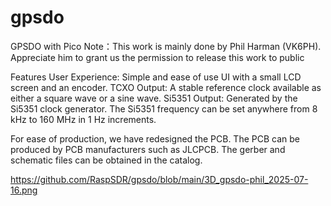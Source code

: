 # gpsdo
GPSDO with Pico
Note：This work is mainly done by Phil Harman (VK6PH). Appreciate him to grant us the permission to release this work to public

Features
User Experience: Simple and ease of use UI with a small LCD screen and an encoder.
TCXO Output: A stable reference clock available as either a square wave or a sine wave.
Si5351 Output: Generated by the Si5351 clock generator. The Si5351 frequency can be set anywhere from 8 kHz to 160 MHz in 1 Hz increments.

For ease of production, we have redesigned the PCB. The PCB can be produced by PCB manufacturers such as JLCPCB. The gerber and schematic files can be obtained in the catalog.

https://github.com/RaspSDR/gpsdo/blob/main/3D_gpsdo-phil_2025-07-16.png




